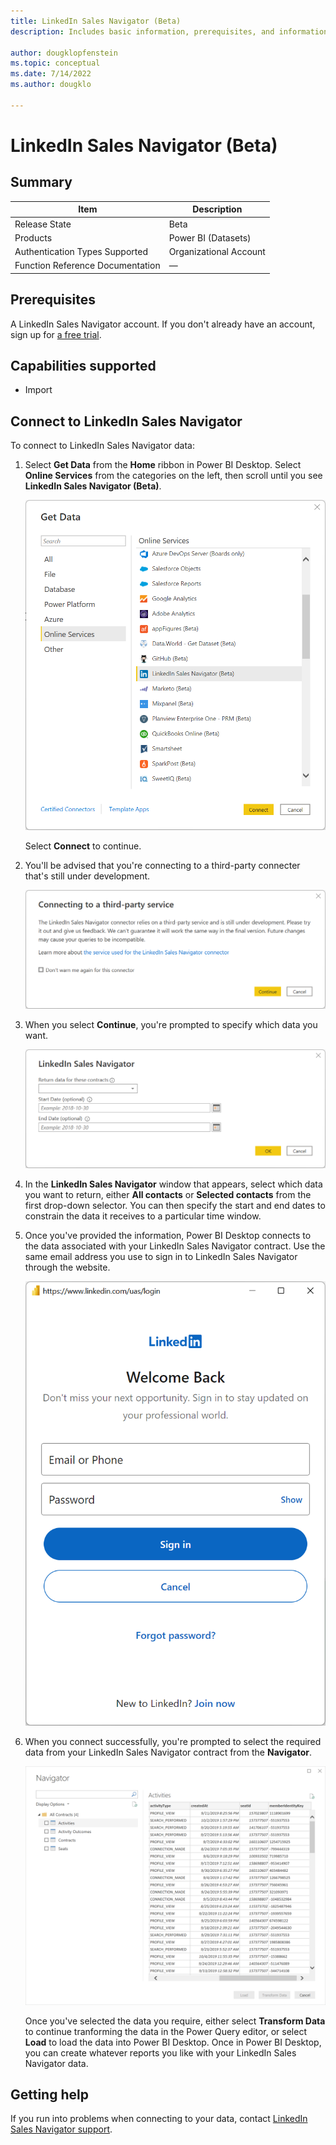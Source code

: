 ```yaml
---
title: LinkedIn Sales Navigator (Beta)
description: Includes basic information, prerequisites, and information on how to connect to LinkedIn Sales Navigator.

author: dougklopfenstein
ms.topic: conceptual
ms.date: 7/14/2022
ms.author: dougklo

---
```


# LinkedIn Sales Navigator (Beta)

## Summary

| Item | Description |
| ---- | ----------- |
| Release State | Beta |
| Products | Power BI (Datasets) |
| Authentication Types Supported | Organizational Account |
| Function Reference Documentation | &mdash; |

## Prerequisites

A LinkedIn Sales Navigator account. If you don't already have an account, sign up for [a free trial](https://business.linkedin.com/sales-solutions/cx/18/08/linkedin-sales-navigator).

## Capabilities supported

* Import

## Connect to LinkedIn Sales Navigator

To connect to LinkedIn Sales Navigator data:

1. Select **Get Data** from the **Home** ribbon in Power BI Desktop. Select **Online Services** from the categories on the left, then scroll until you see **LinkedIn Sales Navigator (Beta)**.

   ![Get Data in Power BI Desktop](media/linkedin-sales-navigator/get-data.png)

   Select **Connect** to continue.

2. You'll be advised that you're connecting to a third-party connecter that's still under development.

   ![Third-party warning](media/linkedin-sales-navigator/third-party-notice.png)

3. When you select **Continue**, you're prompted to specify which data you want.

   ![Prompt for which information to provide](media/linkedin-sales-navigator/desktop-sign-in.png)

4. In the **LinkedIn Sales Navigator** window that appears, select which data you want to return, either **All contacts** or **Selected contacts** from the first drop-down selector. You can then specify the start and end dates to constrain the data it receives to a particular time window.

5. Once you've provided the information, Power BI Desktop connects to the data associated with your LinkedIn Sales Navigator contract. Use the same email address you use to sign in to LinkedIn Sales Navigator through the website.

   ![Sign in to LinkedIn](media/linkedin-sales-navigator/sign-in-address.png)

6. When you connect successfully, you're prompted to select the required data from your LinkedIn Sales Navigator contract from the **Navigator**.

   [![Select data with Navigator](media/linkedin-sales-navigator/navigator.png)](media/linkedin-sales-navigator/navigator.png#lightbox)

   Once you've selected the data you require, either select **Transform Data** to continue tranforming the data in the Power Query editor, or select **Load** to load the data into Power BI Desktop. Once in Power BI Desktop, you can create whatever reports you like with your LinkedIn Sales Navigator data.

## Getting help

If you run into problems when connecting to your data, contact [LinkedIn Sales Navigator support](https://www.linkedin.com/help/sales-navigator).

